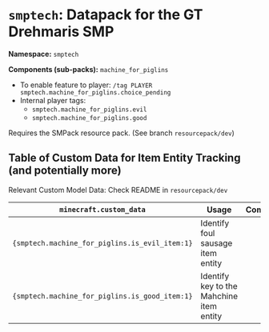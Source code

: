 # `smptech`: Datapack for the GT Drehmaris SMP
**Namespace:** `smptech`

**Components (sub-packs):** `machine_for_piglins`
- To enable feature to player: `/tag PLAYER smptech.machine_for_piglins.choice_pending`
- Internal player tags:
    - `smptech.machine_for_piglins.evil`
    - `smptech.machine_for_piglins.good`

Requires the SMPack resource pack. (See branch `resourcepack/dev`)

## Table of Custom Data for Item Entity Tracking (and potentially more)

Relevant Custom Model Data: Check README in `resourcepack/dev`

| `minecraft.custom_data`                          	| Usage                        	            | Comments 	|
|--------------------------------------------------	|---------------------------------------	|----------	|
| `{smptech.machine_for_piglins.is_evil_item:1}` 	| Identify foul sausage item entity        	|          	|
| `{smptech.machine_for_piglins.is_good_item:1}` 	| Identify key to the Mahchine item entity 	|          	|